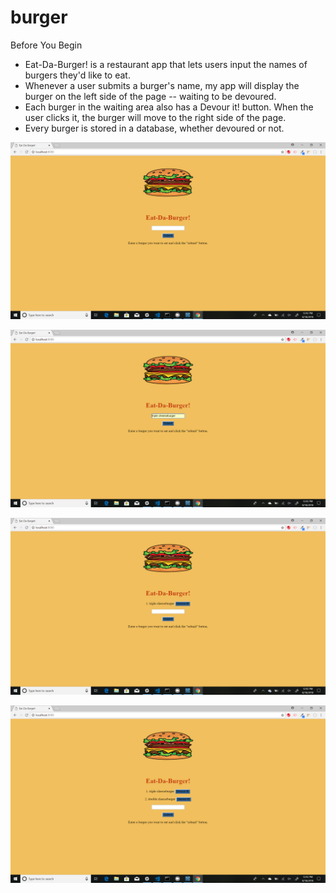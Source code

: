 # burger

Before You Begin


* Eat-Da-Burger! is a restaurant app that lets users input the names of burgers they'd like to eat.
* Whenever a user submits a burger's name, my app will display the burger on the left side of the page -- waiting to be devoured.
* Each burger in the waiting area also has a Devour it! button. When the user clicks it, the burger will move to the right side of the      page.
* Every burger is stored in a database, whether devoured or not.

![screenshot 47](https://github.com/tjleis25/burger/blob/master/public/assets/img/burger1.png)

![screenshot 48](https://github.com/tjleis25/burger/blob/master/public/assets/img/burger2.png)

![screenshot 49](https://github.com/tjleis25/burger/blob/master/public/assets/img/burger3.png)

![screenshot 50](https://github.com/tjleis25/burger/blob/master/public/assets/img/burger4.png)
